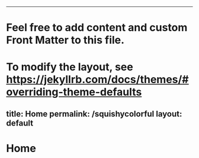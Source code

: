 ---
# Feel free to add content and custom Front Matter to this file.
# To modify the layout, see https://jekyllrb.com/docs/themes/#overriding-theme-defaults
title: Home
permalink: /squishycolorful
layout: default
----

# Home